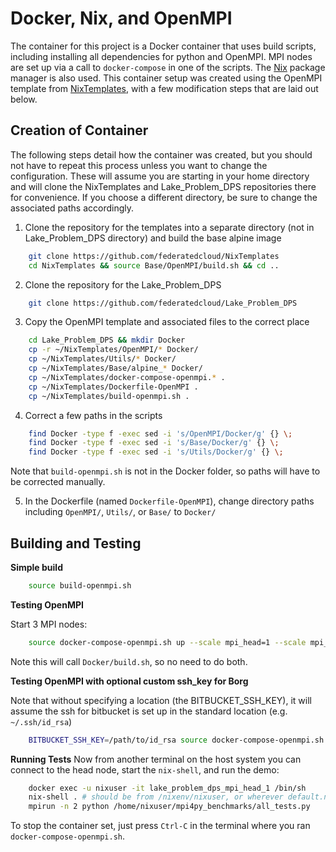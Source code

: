 # Docker, Nix, and OpenMPI 

The container for this project is a Docker container that uses build scripts, including installing all dependencies for python and OpenMPI.  MPI nodes are set up via a call to `docker-compose` in one of the scripts.  The [Nix](https://nixos.org/nix/) package manager is also used.  This container setup was created using the OpenMPI template from [NixTemplates](https://github.com/federatedcloud/NixTemplates), with a few modification steps that are laid out below.

## Creation of Container

The following steps detail how the container was created, but you should not have to repeat this process unless you want to change the configuration.  These will assume you are starting in your home directory and will clone the NixTemplates and Lake_Problem_DPS repositories there for convenience.  If you choose a different directory, be sure to change the associated paths accordingly.

1. Clone the repository for the templates into a separate directory (not in Lake_Problem_DPS directory) and build the base alpine image
```bash
    git clone https://github.com/federatedcloud/NixTemplates
    cd NixTemplates && source Base/OpenMPI/build.sh && cd ..
```
2. Clone the repository for the Lake_Problem_DPS
```bash
    git clone https://github.com/federatedcloud/Lake_Problem_DPS
```
3. Copy the OpenMPI template and associated files to the correct place
```bash
    cd Lake_Problem_DPS && mkdir Docker
    cp -r ~/NixTemplates/OpenMPI/* Docker/
    cp ~/NixTemplates/Utils/* Docker/
    cp ~/NixTemplates/Base/alpine_* Docker/
    cp ~/NixTemplates/docker-compose-openmpi.* .
    cp ~/NixTemplates/Dockerfile-OpenMPI .
    cp ~/NixTemplates/build-openmpi.sh .
```
4. Correct a few paths in the scripts
```bash
    find Docker -type f -exec sed -i 's/OpenMPI/Docker/g' {} \;
    find Docker -type f -exec sed -i 's/Base/Docker/g' {} \;
    find Docker -type f -exec sed -i 's/Utils/Docker/g' {} \;
```
Note that `build-openmpi.sh` is not in the Docker folder, so paths will have to be corrected manually.

5. In the Dockerfile (named `Dockerfile-OpenMPI`), change directory paths including `OpenMPI/`, `Utils/`, or `Base/` to `Docker/`

## Building and Testing

**Simple build**

```bash
    source build-openmpi.sh
```

**Testing OpenMPI**

Start 3 MPI nodes:
```bash
    source docker-compose-openmpi.sh up --scale mpi_head=1 --scale mpi_node=3
```
Note this will call `Docker/build.sh`, so no need to do both.

**Testing OpenMPI with optional custom ssh_key for Borg** 

Note that without specifying a location (the BITBUCKET_SSH_KEY), it will assume the ssh for bitbucket is set up in the standard location (e.g. `~/.ssh/id_rsa`)
```bash
    BITBUCKET_SSH_KEY=/path/to/id_rsa source docker-compose-openmpi.sh up --scale mpi_head=1 --scale mpi_node=3
```
**Running Tests**
Now from another terminal on the host system you can connect to the head node, start the `nix-shell`, and run the demo:
```bash
    docker exec -u nixuser -it lake_problem_dps_mpi_head_1 /bin/sh
    nix-shell . # should be from /nixenv/nixuser, or wherever default.nix was copied to
    mpirun -n 2 python /home/nixuser/mpi4py_benchmarks/all_tests.py
```

To stop the container set, just press `Ctrl-C` in the terminal where you ran
`docker-compose-openmpi.sh`.
